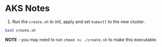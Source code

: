# AKS Notes

1. Run the `create.sh` to init, apply and set `kubectl` to the new cluster.

```sh
bash create.sh
```

**NOTE** - you may need to run `chmod +x ./create.sh` to make this executable.
